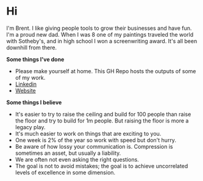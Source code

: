 # Hi

I'm Brent. I like giving people tools to grow their businesses and have fun. I'm a proud new dad. When I was 8 one of my paintings traveled the world with Sotheby's, and in high school I won a screenwriting award. It's all been downhill from there.

**Some things I've done**
- Please make yourself at home. This GH Repo hosts the outputs of some of my work.
- [Linkedin](https://www.linkedin.com/in/brent--davis/)
- [Website](https://brentdavis.xyz)


**Some things I believe**
- It's easier to try to raise the ceiling and build for 100 people than raise the floor and try to build for 1m people. But raising the floor is more a legacy play.
- It's much easier to work on things that are exciting to you.
- One week is 2% of the year so work with speed but don't hurry.
- Be aware of how lossy your communication is. Compression is sometimes an asset, but usually a liability.
- We are often not even asking the right questions.
- The goal is not to avoid mistakes; the goal is to achieve uncorrelated levels of excellence in some dimension.

